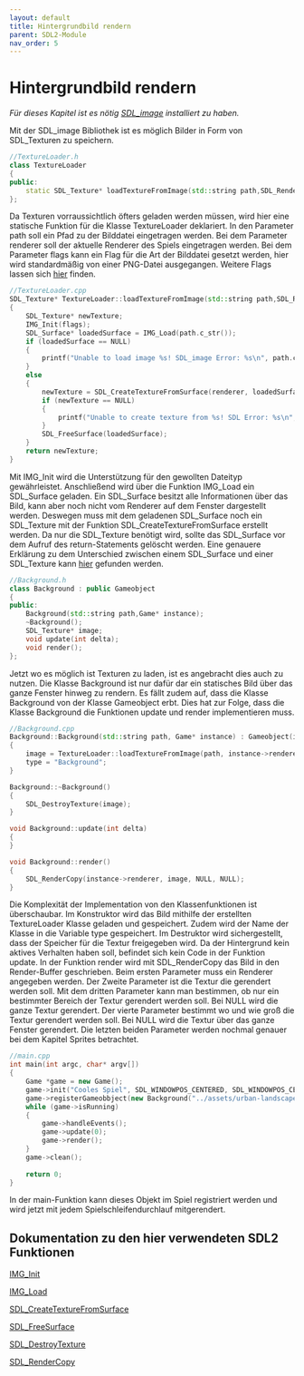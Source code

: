 ```yaml
---
layout: default
title: Hintergrundbild rendern
parent: SDL2-Module
nav_order: 5
---
```


# Hintergrundbild rendern

*Für dieses Kapitel ist es nötig [SDL_image](https://www.libsdl.org/projects/SDL_image/) installiert zu haben.*

Mit der SDL_image Bibliothek ist es möglich Bilder in Form von SDL_Texturen zu speichern.

```cpp
//TextureLoader.h
class TextureLoader
{
public:
	static SDL_Texture* loadTextureFromImage(std::string path,SDL_Renderer* renderer,int flags = IMG_INIT_PNG);
};
```
Da Texturen vorraussichtlich öfters geladen werden müssen, wird hier eine statische Funktion für die Klasse TextureLoader deklariert.
In den Parameter path soll ein Pfad zu der Bilddatei eingetragen werden. Bei dem Parameter renderer soll der aktuelle Renderer des Spiels eingetragen werden.
Bei dem Parameter flags kann ein Flag für die Art der Bilddatei gesetzt werden, hier wird standardmäßig von einer PNG-Datei ausgegangen. 
Weitere Flags lassen sich [hier](https://www.libsdl.org/projects/SDL_image/docs/SDL_image_8.html) finden.

```cpp
//TextureLoader.cpp
SDL_Texture* TextureLoader::loadTextureFromImage(std::string path,SDL_Renderer* renderer,int flags)
{
    SDL_Texture* newTexture;
    IMG_Init(flags);
    SDL_Surface* loadedSurface = IMG_Load(path.c_str());
    if (loadedSurface == NULL)
    {
        printf("Unable to load image %s! SDL_image Error: %s\n", path.c_str(), IMG_GetError());
    }
    else
    {
        newTexture = SDL_CreateTextureFromSurface(renderer, loadedSurface);
        if (newTexture == NULL)
        {
            printf("Unable to create texture from %s! SDL Error: %s\n", path.c_str(), SDL_GetError());
        }
        SDL_FreeSurface(loadedSurface);
    }
    return newTexture;
}
```
Mit IMG_Init wird die Unterstützung für den gewollten Dateityp gewährleistet. Anschließend wird über die Funktion IMG_Load ein SDL_Surface geladen. 
Ein SDL_Surface besitzt alle Informationen über das Bild, kann aber noch nicht vom Renderer auf dem Fenster dargestellt werden. 
Deswegen muss mit dem geladenen SDL_Surface noch ein SDL_Texture mit der Funktion SDL_CreateTextureFromSurface erstellt werden.
Da nur die SDL_Texture benötigt wird, sollte das SDL_Surface vor dem Aufruf des return-Statements gelöscht werden.
Eine genauere Erklärung zu dem Unterschied zwischen einem SDL_Surface und einer SDL_Texture kann [hier](https://stackoverflow.com/questions/21392755/difference-between-surface-and-texture-sdl-general) gefunden werden.

```cpp
//Background.h
class Background : public Gameobject
{
public:
	Background(std::string path,Game* instance);
	~Background();
	SDL_Texture* image;
	void update(int delta);
	void render();
};
```
Jetzt wo es möglich ist Texturen zu laden, ist es angebracht dies auch zu nutzen. Die Klasse Background ist nur dafür dar ein statisches Bild über das ganze Fenster hinweg zu rendern.
Es fällt zudem auf, dass die Klasse Background von der Klasse Gameobject erbt. Dies hat zur Folge, dass die Klasse Background die Funktionen update und render implementieren muss.

```cpp
//Background.cpp
Background::Background(std::string path, Game* instance) : Gameobject(instance)
{
	image = TextureLoader::loadTextureFromImage(path, instance->renderer);
	type = "Background";
}

Background::~Background()
{
	SDL_DestroyTexture(image);
}

void Background::update(int delta)
{
}

void Background::render()
{
	SDL_RenderCopy(instance->renderer, image, NULL, NULL);
}
```
Die Komplexität der Implementation von den Klassenfunktionen ist überschaubar. Im Konstruktor wird das Bild mithilfe der erstellten TextureLoader Klasse geladen und gespeichert.
Zudem wird der Name der Klasse in die Variable type gespeichert. 
Im Destruktor wird sichergestellt, dass der Speicher für die Textur freigegeben wird. Da der Hintergrund kein aktives Verhalten haben soll, befindet sich kein Code in der Funktion update.
In der Funktion render wird mit SDL_RenderCopy das Bild in den Render-Buffer geschrieben. Beim ersten Parameter muss ein Renderer angegeben werden. Der Zweite Parameter ist die Textur die gerendert werden soll.
Mit dem dritten Parameter kann man bestimmen, ob nur ein bestimmter Bereich der Textur gerendert werden soll. Bei NULL wird die ganze Textur gerendert. Der vierte Parameter bestimmt wo und wie groß die Textur gerendert werden soll.
Bei NULL wird die Textur über das ganze Fenster gerendert. 
Die letzten beiden Parameter werden nochmal genauer bei dem Kapitel Sprites betrachtet.

```cpp
//main.cpp
int main(int argc, char* argv[])
{
	Game *game = new Game();
	game->init("Cooles Spiel", SDL_WINDOWPOS_CENTERED, SDL_WINDOWPOS_CENTERED, 1920, 1080, SDL_WINDOW_SHOWN);
	game->registerGameobbject(new Background("../assets/urban-landscape-background.png", instance)); // <-- neu
	while (game->isRunning)
	{
		game->handleEvents();
		game->update(0);
		game->render();
	}
	game->clean();
	
	return 0;
}
```

In der main-Funktion kann dieses Objekt im Spiel registriert werden und wird jetzt mit jedem Spielschleifendurchlauf mitgerendert. 

## Dokumentation zu den hier verwendeten SDL2 Funktionen

[IMG_Init](https://www.libsdl.org/projects/SDL_image/docs/SDL_image_8.html)

[IMG_Load](https://www.libsdl.org/projects/SDL_image/docs/SDL_image_11.html)

[SDL_CreateTextureFromSurface](https://wiki.libsdl.org/SDL_CreateTextureFromSurface)

[SDL_FreeSurface](https://wiki.libsdl.org/SDL_FreeSurface)

[SDL_DestroyTexture](https://wiki.libsdl.org/SDL_DestroyTexture)

[SDL_RenderCopy](https://wiki.libsdl.org/SDL_RenderCopy)

